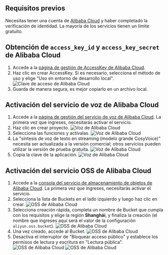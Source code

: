 ## Requisitos previos
Necesitas tener una cuenta de [Alibaba Cloud](https://www.aliyun.com) y haber completado la verificación de identidad. La mayoría de los servicios tienen un límite gratuito.

## Obtención de `access_key_id` y `access_key_secret` de Alibaba Cloud
1. Accede a la [página de gestión de AccessKey de Alibaba Cloud](https://ram.console.aliyun.com/profile/access-keys).
2. Haz clic en crear AccessKey. Si es necesario, selecciona el método de uso y elige "Uso en entorno de desarrollo local".
![Clave de acceso de Alibaba Cloud](/docs/images/aliyun_accesskey_1.png)
3. Guarda de manera segura, es mejor copiarlo en un archivo local.

## Activación del servicio de voz de Alibaba Cloud
1. Accede a la [página de gestión del servicio de voz de Alibaba Cloud](https://nls-portal.console.aliyun.com/applist). La primera vez que ingreses, necesitarás activar el servicio.
2. Haz clic en crear proyecto.
![Voz de Alibaba Cloud](/docs/images/aliyun_speech_1.png)
3. Selecciona las funciones y actívalas.
![Voz de Alibaba Cloud](/docs/images/aliyun_speech_2.png)
4. La "síntesis de voz de texto en streaming (modelo grande CosyVoice)" necesita ser actualizada a la versión comercial; otros servicios pueden utilizar la versión de prueba gratuita.
![Voz de Alibaba Cloud](/docs/images/aliyun_speech_3.png)
5. Copia la clave de la aplicación.
![Voz de Alibaba Cloud](/docs/images/aliyun_speech_4.png)

## Activación del servicio OSS de Alibaba Cloud
1. Accede a la [consola del servicio de almacenamiento de objetos de Alibaba Cloud](https://oss.console.aliyun.com/overview). La primera vez que ingreses, necesitarás activar el servicio.
2. Selecciona la lista de Buckets en el lado izquierdo y luego haz clic en crear.
![OSS de Alibaba Cloud](/docs/images/aliyun_oss_1.png)
3. Selecciona creación rápida, completa un nombre de Bucket que cumpla con los requisitos y elige la región **Shanghái**, y finaliza la creación (el nombre que ingreses aquí será el valor de la configuración `aliyun.oss.bucket`).
![OSS de Alibaba Cloud](/docs/images/aliyun_oss_2.png)
4. Una vez creado, accede al Bucket.
![OSS de Alibaba Cloud](/docs/images/aliyun_oss_3.png)
5. Desactiva el interruptor de "Bloquear acceso público" y establece los permisos de lectura y escritura en "Lectura pública".
![OSS de Alibaba Cloud](/docs/images/aliyun_oss_4.png)
![OSS de Alibaba Cloud](/docs/images/aliyun_oss_5.png)